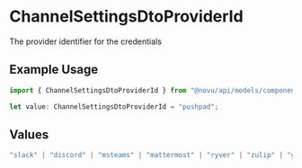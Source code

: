 # ChannelSettingsDtoProviderId

The provider identifier for the credentials

## Example Usage

```typescript
import { ChannelSettingsDtoProviderId } from "@novu/api/models/components";

let value: ChannelSettingsDtoProviderId = "pushpad";
```

## Values

```typescript
"slack" | "discord" | "msteams" | "mattermost" | "ryver" | "zulip" | "grafana-on-call" | "getstream" | "rocket-chat" | "whatsapp-business" | "fcm" | "apns" | "expo" | "one-signal" | "pushpad" | "push-webhook" | "pusher-beams"
```
